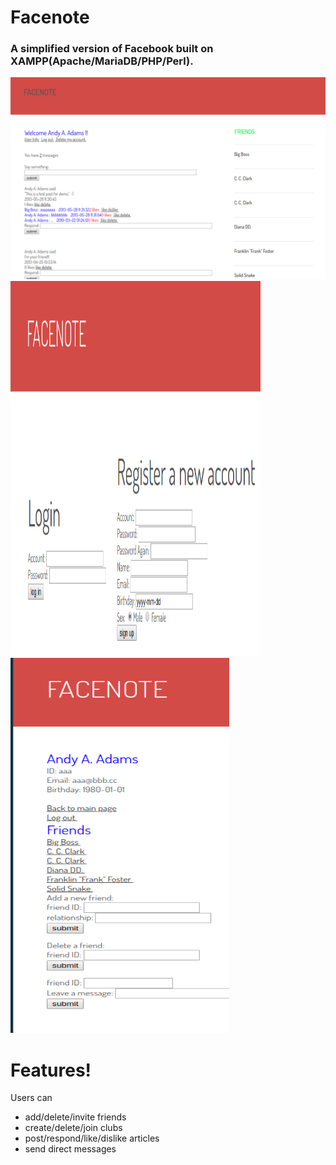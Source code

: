# Facenote
### A simplified version of Facebook built on XAMPP(Apache/MariaDB/PHP/Perl).
![Main page](/images/1.png)
<img src="/images/3.png" width="400" height="600"> <img src="/images/2.png" width="350" height="600">
# Features!
Users can 
  - add/delete/invite friends
  - create/delete/join clubs
  - post/respond/like/dislike articles
  - send direct messages


